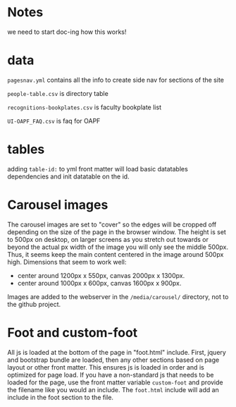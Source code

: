 # Notes

we need to start doc-ing how this works!

# data

`pagesnav.yml` contains all the info to create side nav for sections of the site

`people-table.csv` is directory table

`recognitions-bookplates.csv` is faculty bookplate list

`UI-OAPF_FAQ.csv` is faq for OAPF

# tables

adding `table-id:` to yml front matter will load basic datatables dependencies and init datatable on the id. 

# Carousel images

The carousel images are set to "cover" so the edges will be cropped off depending on the size of the page in the browser window. 
The height is set to 500px on desktop, on larger screens as you stretch out towards or beyond the actual px width of the image you will only see the middle 500px. 
Thus, it seems keep the main content centered in the image around 500px high.
Dimensions that seem to work well:

- center around 1200px x 550px, canvas 2000px x 1300px.
- center around 1000px x 600px, canvas 1600px x 900px.

Images are added to the webserver in the `/media/carousel/` directory, not to the github project.

# Foot and custom-foot

All js is loaded at the bottom of the page in "foot.html" include.
First, jquery and bootstrap bundle are loaded, then any other sections based on page layout or other front matter.
This ensures js is loaded in order and is optimized for page load.
If you have a non-standard js that needs to be loaded for the page, use the front matter variable `custom-foot` and provide the filename like you would an include.
The `foot.html` include will add an include in the foot section to the file.
